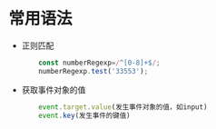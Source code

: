 # 常用语法

* 正则匹配
    ```javascript
        const numberRegexp=/^[0-8]+$/;
        numberRegexp.test('33553');
    ```
* 获取事件对象的值
    ```javascript
        event.target.value(发生事件对象的值，如input)
        event.key(发生事件的键值)
    ```